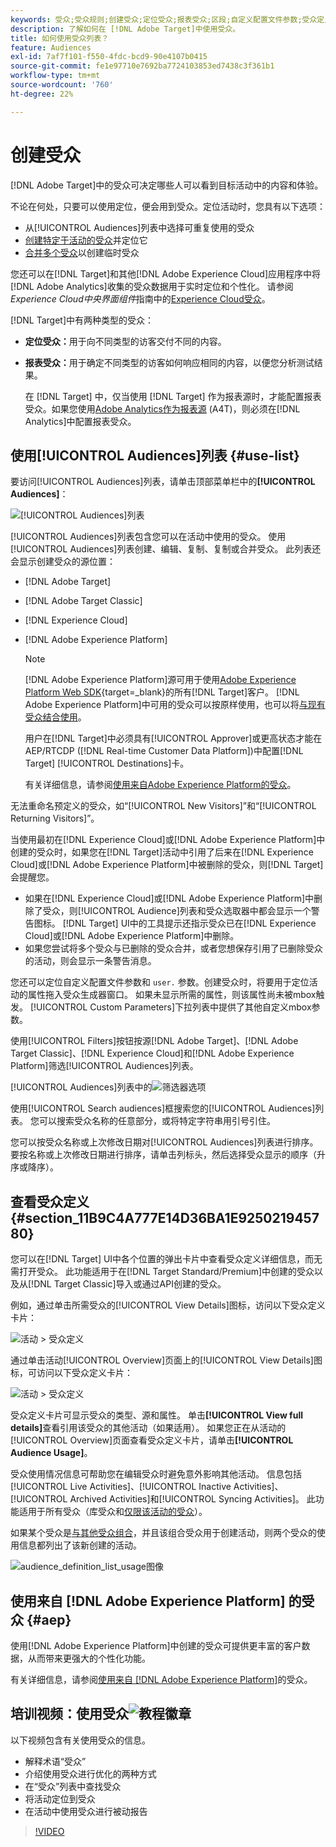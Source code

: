```yaml
---
keywords: 受众;受众规则;创建受众;定位受众;报表受众;区段;自定义配置文件参数;受众定义;受众列表
description: 了解如何在 [!DNL Adobe Target]中使用受众。
title: 如何使用受众列表？
feature: Audiences
exl-id: 7af7f101-f550-4fdc-bcd9-90e4107b0415
source-git-commit: fe1e97710e7692ba7724103853ed7438c3f361b1
workflow-type: tm+mt
source-wordcount: '760'
ht-degree: 22%

---
```


# 创建受众

[!DNL Adobe Target]中的受众可决定哪些人可以看到目标活动中的内容和体验。

不论在何处，只要可以使用定位，便会用到受众。定位活动时，您具有以下选项：

* 从[!UICONTROL Audiences]列表中选择可重复使用的受众
* [创建特定于活动的受众](/help/main/c-target/creating-activity-only-audience.md)并定位它
* [合并多个受众](/help/main/c-target/combining-multiple-audiences.md#concept_A7386F1EA4394BD2AB72399C225981E5)以创建临时受众

您还可以在[!DNL Target]和其他[!DNL Adobe Experience Cloud]应用程序中将[!DNL Adobe Analytics]收集的受众数据用于实时定位和个性化。 请参阅&#x200B;*Experience Cloud中央界面组件*&#x200B;指南中的[Experience Cloud受众](https://experienceleague.adobe.com/docs/core-services/interface/audiences/audience-library.html??lang=zh-Hans)。

[!DNL Target]中有两种类型的受众：

* **定位受众：**&#x200B;用于向不同类型的访客交付不同的内容。
* **报表受众：**&#x200B;用于确定不同类型的访客如何响应相同的内容，以便您分析测试结果。

  在 [!DNL Target] 中，仅当使用 [!DNL Target] 作为报表源时，才能配置报表受众。如果您使用[Adobe Analytics作为报表源](/help/main/c-integrating-target-with-mac/a4t/a4t.md) (A4T)，则必须在[!DNL Analytics]中配置报表受众。

## 使用[!UICONTROL Audiences]列表 {#use-list}

要访问[!UICONTROL Audiences]列表，请单击顶部菜单栏中的&#x200B;**[!UICONTROL Audiences]**：

![[!UICONTROL Audiences]列表](assets/audiences_list.png)

[!UICONTROL Audiences]列表包含您可以在活动中使用的受众。 使用[!UICONTROL Audiences]列表创建、编辑、复制、复制或合并受众。 此列表还会显示创建受众的源位置：

* [!DNL Adobe Target]
* [!DNL Adobe Target Classic]
* [!DNL Experience Cloud]
* [!DNL Adobe Experience Platform]

  >[!NOTE]
  >
  >[!DNL Adobe Experience Platform]源可用于使用[Adobe Experience Platform Web SDK](https://experienceleague.adobe.com/docs/target-dev/developer/client-side/aep-web-sdk.html){target=_blank}的所有[!DNL Target]客户。 [!DNL Adobe Experience Platform]中可用的受众可以按原样使用，也可以将[与现有受众结合使用](/help/main/c-target/combining-multiple-audiences.md)。
  >
  >用户在[!DNL Target]中必须具有[!UICONTROL Approver]或更高状态才能在AEP/RTCDP ([!DNL Real-time Customer Data Platform])中配置[!DNL Target] [!UICONTROL Destinations]卡。
  >
  >有关详细信息，请参阅[使用来自Adobe Experience Platform的受众](#aep)。

无法重命名预定义的受众，如“[!UICONTROL New Visitors]”和“[!UICONTROL Returning Visitors]”。

当使用最初在[!DNL Experience Cloud]或[!DNL Adobe Experience Platform]中创建的受众时，如果您在[!DNL Target]活动中引用了后来在[!DNL Experience Cloud]或[!DNL Adobe Experience Platform]中被删除的受众，则[!DNL Target]会提醒您。

* 如果在[!DNL Experience Cloud]或[!DNL Adobe Experience Platform]中删除了受众，则[!UICONTROL Audience]列表和受众选取器中都会显示一个警告图标。 [!DNL Target] UI中的工具提示还指示受众已在[!DNL Experience Cloud]或[!DNL Adobe Experience Platform]中删除。
* 如果您尝试将多个受众与已删除的受众合并，或者您想保存引用了已删除受众的活动，则会显示一条警告消息。

您还可以定位自定义配置文件参数和 `user.` 参数。创建受众时，将要用于定位活动的属性拖入受众生成器窗口。 如果未显示所需的属性，则该属性尚未被mbox触发。 [!UICONTROL Custom Parameters]下拉列表中提供了其他自定义mbox参数。

使用[!UICONTROL Filters]按钮按源[!DNL Adobe Target]、[!DNL Adobe Target Classic]、[!DNL Experience Cloud]和[!DNL Adobe Experience Platform]筛选[!UICONTROL Audiences]列表。

[!UICONTROL Audiences]列表中的![筛选器选项](assets/filters.png)

使用[!UICONTROL Search audiences]框搜索您的[!UICONTROL Audiences]列表。 您可以搜索受众名称的任意部分，或将特定字符串用引号引住。

您可以按受众名称或上次修改日期对[!UICONTROL Audiences]列表进行排序。 要按名称或上次修改日期进行排序，请单击列标头，然后选择受众显示的顺序（升序或降序）。

## 查看受众定义 {#section_11B9C4A777E14D36BA1E925021945780}

您可以在[!DNL Target] UI中各个位置的弹出卡片中查看受众定义详细信息，而无需打开受众。 此功能适用于在[!DNL Target Standard/Premium]中创建的受众以及从[!DNL Target Classic]导入或通过API创建的受众。

例如，通过单击所需受众的[!UICONTROL View Details]图标，访问以下受众定义卡片：

![活动 > 受众定义](assets/audience_definition_list.png)

通过单击活动[!UICONTROL Overview]页面上的[!UICONTROL View Details]图标，可访问以下受众定义卡片：

![活动 > 受众定义](assets/view-details-activity-overview.png)

受众定义卡片可显示受众的类型、源和属性。 单击&#x200B;**[!UICONTROL View full details]**&#x200B;查看引用该受众的其他活动（如果适用）。 如果您正在从活动的[!UICONTROL Overview]页面查看受众定义卡片，请单击&#x200B;**[!UICONTROL Audience Usage]**。

受众使用情况信息可帮助您在编辑受众时避免意外影响其他活动。 信息包括[!UICONTROL Live Activities]、[!UICONTROL Inactive Activities]、[!UICONTROL Archived Activities]和[!UICONTROL Syncing Activities]。 此功能适用于所有受众（库受众和[仅限该活动的受众](/help/main/c-target/creating-activity-only-audience.md#concept_A6BADCF530ED4AE1852E677FEBE68483)）。

如果某个受众是[与其他受众组合](/help/main/c-target/combining-multiple-audiences.md)，并且该组合受众用于创建活动，则两个受众的使用信息都列出了该新创建的活动。

![audience_definition_list_usage图像](assets/audience_definition_list_usage.png)

<!--The following audience definition card is for an audience imported from the Adobe Experience Cloud. In this instance, the audience was imported from Adobe Audience Manager (AAM).

![Usage tab on Audience Definition card](assets/audience_definition_mc.png)

The following details are available for these imported audience types:

| Audience Type | Details |
|--- |--- |
|Mobile audience|Marketing Name, Vendor, and Model.<br>The `matches | does not match` operator displays instead of `equals | does not equal`<br>![Imported Mobile Audience](/help/main/c-target/c-audiences/assets/imported_mobile_audience.png).|
|Visitor-behavior audience|**user.categoryAffinity:** `categoryAffinity` with `FAVORITE` parameter.<br>![Imported Category Affinity](/help/main/c-target/c-audiences/assets/imported_category_affinity.png)<br>**Monitoring:** Monitoring service equals true.<br>**No Monitoring Service:** Monitoring service equals false.<br>![Imported Monitoring](/help/main/c-target/c-audiences/assets/imported_monitoring.png)|
|Audiences using the NOT operator|**Single Rule:** Target displays the audience in the format `[All Visitor AND [NOT [rule]`. Single NOT rule displays with AND with `AllVisitor` audience.<br>![Imported Not Audience](/help/main/c-target/c-audiences/assets/imported_not_audience.png)|

Keep the following points in mind as you work with imported audiences:

* Expression target audiences are no longer supported in Target Standard/Premium. 
* Target Standard/Premium does not support some deprecated audiences or has improved operators for ease of use. Because of this, the definition of an imported audience, although working as per definition, does not mean that same is now available for creation in the Standard/Premium interface. For example, Social Audiences are visible with their rules but Target Standard/Premium does not allow social audiences to be created.-->

## 使用来自 [!DNL Adobe Experience Platform] 的受众 {#aep}

使用[!DNL Adobe Experience Platform]中创建的受众可提供更丰富的客户数据，从而带来更强大的个性化功能。

有关详细信息，请参阅[使用来自 [!DNL Adobe Experience Platform]](/help/main/c-integrating-target-with-mac/integrating-with-rtcdp.md#aep)的受众。

## 培训视频：使用受众![教程徽章](/help/main/assets/tutorial.png)

以下视频包含有关使用受众的信息。

* 解释术语“受众”
* 介绍使用受众进行优化的两种方式
* 在“受众”列表中查找受众
* 将活动定位到受众
* 在活动中使用受众进行被动报告

>[!VIDEO](https://video.tv.adobe.com/v/17398)
